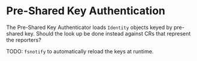 # Pre-Shared Key Authentication

The Pre-Shared Key Authenticator loads `Identity` objects keyed by pre-shared key.  Should the look up be done
instead against CRs that represent the reporters?

TODO: `fsnotify` to automatically reload the keys at runtime.
